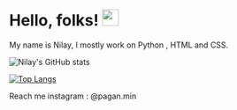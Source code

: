# Hello, folks! <img src="https://raw.githubusercontent.com/MartinHeinz/MartinHeinz/master/wave.gif" width="30px">
My name is Nilay, I mostly work on Python , HTML and CSS.

<!--Credits goes to Anuragharza-->
![Nilay's GitHub stats](https://github-readme-stats.vercel.app/api?username=SubstantialCattle5&show_icons=true&theme=gotham )

[![Top Langs](https://github-readme-stats.vercel.app/api/top-langs/?username=SubstantialCattle5&theme=gotham&layout=compact)](https://github.com/SubstantialCattle5/github-readme-stats)

Reach me instagram :  @pagan.min 



 

 

 
 

